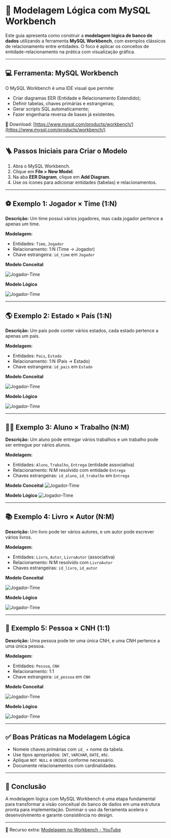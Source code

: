 
# 🧩 Modelagem Lógica com MySQL Workbench

Este guia apresenta como construir a **modelagem lógica de banco de dados** utilizando a ferramenta **MySQL Workbench**, com exemplos clássicos de relacionamento entre entidades. O foco é aplicar os conceitos de entidade-relacionamento na prática com visualização gráfica.


---

## 💻 Ferramenta: MySQL Workbench

O MySQL Workbench é uma IDE visual que permite:
- Criar diagramas EER (Entidade e Relacionamento Estendido);
- Definir tabelas, chaves primárias e estrangeiras;
- Gerar scripts SQL automaticamente;
- Fazer engenharia reversa de bases já existentes.

🔗 Download: [https://www.mysql.com/products/workbench/](https://www.mysql.com/products/workbench/)

---

## 🪜 Passos Iniciais para Criar o Modelo

1. Abra o MySQL Workbench.
2. Clique em **File > New Model**.
3. Na aba **EER Diagram**, clique em **Add Diagram**.
4. Use os ícones para adicionar entidades (tabelas) e relacionamentos.

---

## ⚽ Exemplo 1: Jogador × Time (1:N)

**Descrição:** Um time possui vários jogadores, mas cada jogador pertence a apenas um time.

**Modelagem:**
- Entidades: `Time`, `Jogador`
- Relacionamento: 1:N (Time → Jogador)
- Chave estrangeira: `id_time` em `Jogador`

**Modelo Conceital**

![Jogador-Time](assets/time_jogador_conceirto.jpg)

**Modelo Lógico**

![Jogador-Time](assets/modelo_er_jogador_time.jpg)

---

## 🌎 Exemplo 2: Estado × País (1:N)

**Descrição:** Um país pode conter vários estados, cada estado pertence a apenas um país.

**Modelagem:**
- Entidades: `Pais`, `Estado`
- Relacionamento: 1:N (Pais → Estado)
- Chave estrangeira: `id_pais` em `Estado`

**Modelo Conceital**

![Jogador-Time](assets/modelo_er_pais_estado.jpg)

**Modelo Lógico**

![Jogador-Time](assets/modelo_er_pais_estado_time.jpg)

---

## 👨‍🎓 Exemplo 3: Aluno × Trabalho (N:M)

**Descrição:** Um aluno pode entregar vários trabalhos e um trabalho pode ser entregue por vários alunos.

**Modelagem:**
- Entidades: `Aluno`, `Trabalho`, `Entrega` (entidade associativa)
- Relacionamento: N:M resolvido com entidade `Entrega`
- Chaves estrangeiras: `id_aluno`, `id_trabalho` em `Entrega`

**Modelo Conceital**
![Jogador-Time](assets/aluno_trabalho.jpg)

**Modelo Lógico**
![Jogador-Time](assets/aula_x_trabalho.jpg)

---

## 📚 Exemplo 4: Livro × Autor (N:M)

**Descrição:** Um livro pode ter vários autores, e um autor pode escrever vários livros.

**Modelagem:**
- Entidades: `Livro`, `Autor`, `LivroAutor` (associativa)
- Relacionamento: N:M resolvido com `LivroAutor`
- Chaves estrangeiras: `id_livro`, `id_autor`

**Modelo Conceital**

![Jogador-Time](assets/livro_autor.jpg)

**Modelo Lógico**

![Jogador-Time](assets/livro_x_autor.jpg)

---

## 🪪 Exemplo 5: Pessoa × CNH (1:1)

**Descrição:** Uma pessoa pode ter uma única CNH, e uma CNH pertence a uma única pessoa.

**Modelagem:**
- Entidades: `Pessoa`, `CNH`
- Relacionamento: 1:1
- Chave estrangeira: `id_pessoa` em `CNH`

**Modelo Conceital**

![Jogador-Time](assets/pessoa_cnh.jpg)

**Modelo Lógico**

![Jogador-Time](assets/modelo_er_pessoa_.jpg)

---

## ✅ Boas Práticas na Modelagem Lógica

- Nomeie chaves primárias com `id_` + nome da tabela.
- Use tipos apropriados: `INT`, `VARCHAR`, `DATE`, etc.
- Aplique `NOT NULL` e `UNIQUE` conforme necessário.
- Documente relacionamentos com cardinalidades.

---

## 🧠 Conclusão

A modelagem lógica com MySQL Workbench é uma etapa fundamental para transformar a visão conceitual do banco de dados em uma estrutura pronta para implementação. Dominar o uso da ferramenta acelera o desenvolvimento e garante consistência no design.

---

🔗 Recurso extra: [Modelagem no Workbench - YouTube](https://www.youtube.com/results?search_query=modelagem+mysql+workbench)
